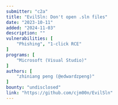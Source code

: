 ```yaml
---
submitter: "c2a"
title: "EvilSln: Don't open .sln files"
date: "2023-10-11"
added: "2024-11-03"
description: ""
vulnerabilities: [
    "Phishing", "1-click RCE"
]
programs: [
    "Microsoft (Visual Studio)"
]
authors: [
    "zhiniang peng (@edwardzpeng)"
]
bounty: "undisclosed"
link: "https://github.com/cjm00n/EvilSln"
---
```




